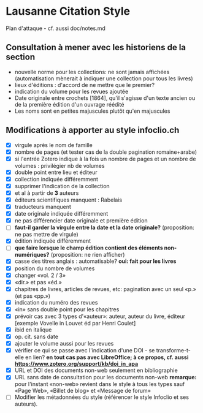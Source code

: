 # Lausanne Citation Style

Plan d'attaque - cf. aussi doc/notes.md

## Consultation à mener avec les historiens de la section

-   nouvelle norme pour les collections: ne sont jamais affichées (automatisation mènerait à indiquer une collection pour tous les livres)
-   lieux d'éditions : d'accord de ne mettre que le premier?
-   indication du volume pour les revues ajoutée
-   Date originale entre crochets [1864], qu'il s'agisse d'un texte ancien ou de la première édition d'un ouvrage réédité
-   Les noms sont en petites majuscules plutôt qu'en majuscules

## Modifications à apporter au style infoclio.ch

-   [x] virgule après le nom de famille
-   [x] nombre de pages (et tester cas de la double pagination romaine+arabe)
-   [x] si l'entrée Zotero indique à la fois un nombre de pages et un nombre de volumes : privilégier nb de volumes
-   [x] double point entre lieu et éditeur
-   [x] collection indiquée différemment
-   [x] supprimer l'indication de la collection
-   [x] et al à partir de **3** auteurs
-   [x] éditeurs scientifiques manquent : Rabelais
-   [x] traducteurs manquent
-   [x] date originale indiquée différemment
-   [x] ne pas différencier date originale et première édition
-   [ ] **faut-il garder la virgule entre la date et la date originale?** (proposition: ne pas mettre de virgule)
-   [x] édition indiquée différemment
-   [ ] **que faire lorsque le champ édition contient des éléments non-numériques?** (proposition: ne rien afficher)
-   [x] casse des titres anglais : automatisable? **oui: fait pour les livres**
-   [x] position du nombre de volumes
-   [x] changer «vol. 2 / 3»
-   [x] «dir.» et pas «éd.»
-   [x] chapitres de livres, articles de revues, etc: pagination avec un seul «p.» (et pas «pp.»)
-   [x] indication du numéro des revues
-   [x] «in» sans double point pour les chapitres
-   [x] prévoir cas avec 3 types d'«auteur»: auteur, auteur du livre, éditeur [exemple Vovelle in Louvet éd par Henri Coulet]
-   [x] ibid en italique
-   [x] op. cit. sans date
-   [x] ajouter le volume aussi pour les revues
-   [x] vérifier ce qui se passe avec l'indication d'une DOI - se transforme-t-elle en lien?
        **en tout cas pas avec LibreOffice; à ce propos, cf. aussi https://www.zotero.org/support/kb/doi_in_apa**
-   [x] URL et DOI des documents non-web seulement en bibliographie
-   [x] URL sans date de consultation pour les documents non-web
        **remarque:** pour l'instant «non-web» revient dans le style à tous les types sauf «Page Web», «Billet de blog» et «Message de forum»
-   [ ] Modifier les métadonnées du style (référencer le style Infoclio et ses auteurs).
